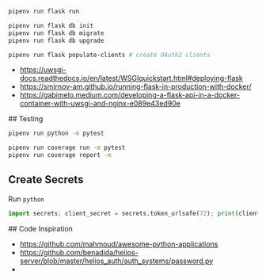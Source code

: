 ```sh
pipenv run flask run

pipenv run flask db init
pipenv run flask db migrate
pipenv run flask db upgrade

pipenv run flask populate-clients # create OAuth2 clients
```

- https://uwsgi-docs.readthedocs.io/en/latest/WSGIquickstart.html#deploying-flask
- https://smirnov-am.github.io/running-flask-in-production-with-docker/
- https://gabimelo.medium.com/developing-a-flask-api-in-a-docker-container-with-uwsgi-and-nginx-e089e43ed90e

## Testing

```sh
pipenv run python -m pytest

pipenv run coverage run -m pytest
pipenv run coverage report -m
```

## Create Secrets

Run `python`

```python
import secrets; client_secret = secrets.token_urlsafe(72); print(client_secret)
```

## Code Inspiration

- https://github.com/mahmoud/awesome-python-applications
- https://github.com/benadida/helios-server/blob/master/helios_auth/auth_systems/password.py
- 